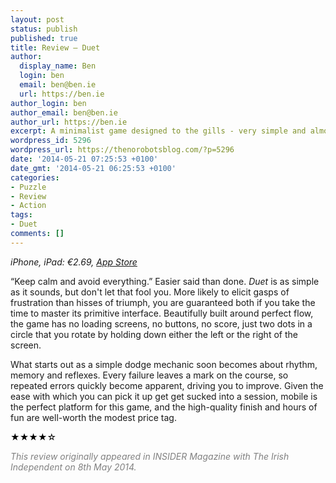 ```yaml
---
layout: post
status: publish
published: true
title: Review – Duet
author:
  display_name: Ben
  login: ben
  email: ben@ben.ie
  url: https://ben.ie
author_login: ben
author_email: ben@ben.ie
author_url: https://ben.ie
excerpt: A minimalist game designed to the gills - very simple and almost perfect.
wordpress_id: 5296
wordpress_url: https://thenorobotsblog.com/?p=5296
date: '2014-05-21 07:25:53 +0100'
date_gmt: '2014-05-21 06:25:53 +0100'
categories:
- Puzzle
- Review
- Action
tags:
- Duet
comments: []
---
```

<address>iPhone, iPad: €2.69, <a href="https://itunes.apple.com/ie/app/duet-game/id634235735?mt=8" target="_blank">App Store</a></address>
<p>“Keep calm and avoid everything.” Easier said than done. <em>Duet</em> is as simple as it sounds, but don't let that fool you. More likely to elicit gasps of frustration than hisses of triumph, you are guaranteed both if you take the time to master its primitive interface. Beautifully built around perfect flow, the game has no loading screens, no buttons, no score, just two dots in a circle that you rotate by holding down either the left or the right of the screen.</p>
<p>What starts out as a simple dodge mechanic soon becomes about rhythm, memory and reflexes. Every failure leaves a mark on the course, so repeated errors quickly become apparent, driving you to improve. Given the ease with which you can pick it up get get sucked into a session, mobile is the perfect platform for this game, and the high-quality finish and hours of fun are well-worth the modest price tag.</p>
<p style="color: #414244;"><span style="color: #000000;">★★★★</span><span style="color: #000000;">☆</span></p>
<p style="color: #414244;"><span style="color: #808080;"><em>This review originally appeared in INSIDER Magazine with The Irish Independent on 8th May 2014.</em></span></p>
